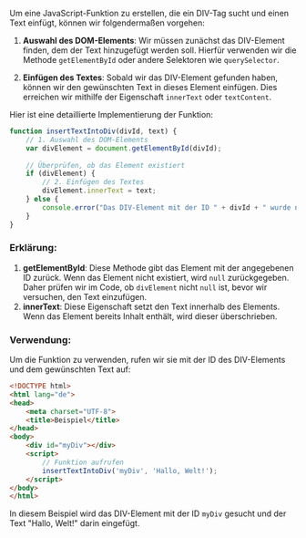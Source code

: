 Um eine JavaScript-Funktion zu erstellen, die ein DIV-Tag sucht und einen Text einfügt, können wir folgendermaßen vorgehen:

1. **Auswahl des DOM-Elements**: Wir müssen zunächst das DIV-Element finden, dem der Text hinzugefügt werden soll. Hierfür verwenden wir die Methode `getElementById` oder andere Selektoren wie `querySelector`.

2. **Einfügen des Textes**: Sobald wir das DIV-Element gefunden haben, können wir den gewünschten Text in dieses Element einfügen. Dies erreichen wir mithilfe der Eigenschaft `innerText` oder `textContent`.

Hier ist eine detaillierte Implementierung der Funktion:

```javascript
function insertTextIntoDiv(divId, text) {
    // 1. Auswahl des DOM-Elements
    var divElement = document.getElementById(divId);
    
    // Überprüfen, ob das Element existiert
    if (divElement) {
        // 2. Einfügen des Textes
        divElement.innerText = text;
    } else {
        console.error("Das DIV-Element mit der ID " + divId + " wurde nicht gefunden.");
    }
}
```

### Erklärung:
1. **getElementById**: Diese Methode gibt das Element mit der angegebenen ID zurück. Wenn das Element nicht existiert, wird `null` zurückgegeben. Daher prüfen wir im Code, ob `divElement` nicht `null` ist, bevor wir versuchen, den Text einzufügen.
2. **innerText**: Diese Eigenschaft setzt den Text innerhalb des Elements. Wenn das Element bereits Inhalt enthält, wird dieser überschrieben.

### Verwendung:
Um die Funktion zu verwenden, rufen wir sie mit der ID des DIV-Elements und dem gewünschten Text auf:

```html
<!DOCTYPE html>
<html lang="de">
<head>
    <meta charset="UTF-8">
    <title>Beispiel</title>
</head>
<body>
    <div id="myDiv"></div>
    <script>
        // Funktion aufrufen
        insertTextIntoDiv('myDiv', 'Hallo, Welt!');
    </script>
</body>
</html>
```

In diesem Beispiel wird das DIV-Element mit der ID `myDiv` gesucht und der Text "Hallo, Welt!" darin eingefügt.

